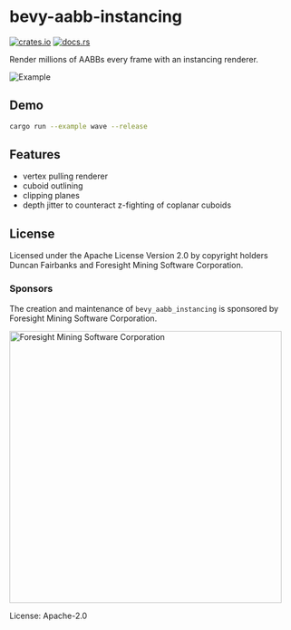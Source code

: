 # bevy-aabb-instancing

[![crates.io](https://img.shields.io/crates/v/bevy-aabb-instancing)](https://crates.io/crates/bevy-aabb-instancing)
[![docs.rs](https://docs.rs/bevy-aabb-instancing/badge.svg)](https://docs.rs/bevy-aabb-instancing)

Render millions of AABBs every frame with an instancing renderer.

![Example](https://raw.githubusercontent.com/ForesightMiningSoftwareCorporation/bevy-aabb-instancing/main/examples/scalar.png)

## Demo

```sh
cargo run --example wave --release
```

## Features

- vertex pulling renderer
- cuboid outlining
- clipping planes
- depth jitter to counteract z-fighting of coplanar cuboids

## License

Licensed under the Apache License Version 2.0 by copyright holders Duncan
Fairbanks and Foresight Mining Software Corporation.

### Sponsors

The creation and maintenance of `bevy_aabb_instancing` is sponsored by
Foresight Mining Software Corporation.

<img
src="https://user-images.githubusercontent.com/2632925/151242316-db3455d1-4934-4374-8369-1818daf512dd.png"
alt="Foresight Mining Software Corporation" width="480">

License: Apache-2.0
